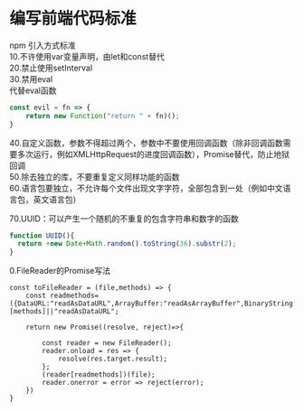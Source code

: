 # 编写前端代码标准  
npm 引入方式标准   
10.不许使用var变量声明，由let和const替代   
20.禁止使用setInterval    
30.禁用eval  
代替eval函数 
```js
const evil = fn => {
    return new Function("return " + fn)();
}
```

40.自定义函数，参数不得超过两个，参数中不要使用回调函数（除非回调函数需要多次运行，例如XMLHttpRequest的进度回调函数），Promise替代，防止地狱回调  
50.除去独立的库，不要重复定义同样功能的函数  
60.语言包要独立，不允许每个文件出现文字字符，全部包含到一处（例如中文语言包，英文语言包）

70.UUID：可以产生一个随机的不重复的包含字符串和数字的函数  
```js
function UUID(){  
  return +new Date+Math.random().toString(36).substr(2);  
}  
```

0.FileReader的Promise写法
```
const toFileReader = (file,methods) => {
    const readmethods=({DataURL:"readAsDataURL",ArrayBuffer:"readAsArrayBuffer",BinaryString:"readAsBinaryString",readAsText:"readAsText"})[methods]||"readAsDataURL";

    return new Promise((resolve, reject)=>{

        const reader = new FileReader();
        reader.onload = res => {
            resolve(res.target.result);
        };
        (reader[readmethods])(file);
        reader.onerror = error => reject(error);
    })
}
```  


